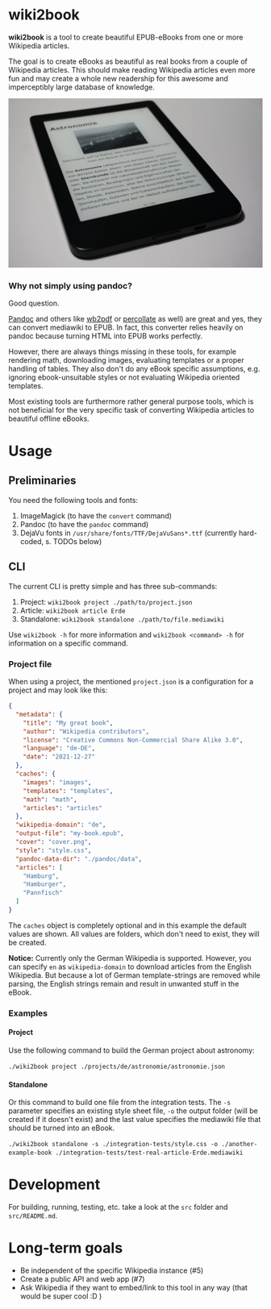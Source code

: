 # wiki2book

**wiki2book** is a tool to create beautiful EPUB-eBooks from one or more Wikipedia articles.

The goal is to create eBooks as beautiful as real books from a couple of Wikipedia articles.
This should make reading Wikipedia articles even more fun and may create a whole new readership for this awesome and imperceptibly large database of knowledge. 

<p align="center">
<img src="photo.JPG" alt="eBook of the German article about astronomy on a Tolino eBook-reader."/>
</p>

### Why not simply using pandoc?

Good question.

[Pandoc](https://pandoc.org/epub.html) and others like [wb2pdf](https://mediawiki2latex.wmflabs.org/) or [percollate](https://github.com/danburzo/percollate) as well) are great and yes, they can convert mediawiki to EPUB.
In fact, this converter relies heavily on pandoc because turning HTML into EPUB works perfectly.

However, there are always things missing in these tools, for example rendering math, downloading images, evaluating templates or a proper handling of tables.
They also don't do any eBook specific assumptions, e.g. ignoring ebook-unsuitable styles or not evaluating Wikipedia oriented templates.

Most existing tools are furthermore rather general purpose tools, which is not beneficial for the very specific task of converting Wikipedia articles to beautiful offline eBooks. 

# Usage

## Preliminaries

You need the following tools and fonts:

1. ImageMagick (to have the `convert` command)
2. Pandoc (to have the `pandoc` command)
3. DejaVu fonts in `/usr/share/fonts/TTF/DejaVuSans*.ttf` (currently hard-coded, s. TODOs below)

## CLI

The current CLI is pretty simple and has three sub-commands:

1. Project: `wiki2book project ./path/to/project.json`
2. Article: `wiki2book article Erde`
3. Standalone: `wiki2book standalone ./path/to/file.mediawiki`

Use `wiki2book -h` for more information and `wiki2book <command> -h` for information on a specific command.

### Project file

When using a project, the mentioned `project.json` is a configuration for a project and may look like this:

```json
{
  "metadata": {
    "title": "My great book",
    "author": "Wikipedia contributors",
    "license": "Creative Commons Non-Commercial Share Alike 3.0",
    "language": "de-DE",
    "date": "2021-12-27"
  },
  "caches": {
    "images": "images",
    "templates": "templates",
    "math": "math",
    "articles": "articles"
  },
  "wikipedia-domain": "de",
  "output-file": "my-book.epub",
  "cover": "cover.png",
  "style": "style.css",
  "pandoc-data-dir": "./pandoc/data",
  "articles": [
    "Hamburg",
    "Hamburger",
    "Pannfisch"
  ]
}
```

The `caches` object is completely optional and in this example the default values are shown.
All values are folders, which don't need to exist, they will be created.

**Notice:** Currently only the German Wikipedia is supported.
However, you can specify `en` as `wikipedia-domain` to download articles from the English Wikipedia.
But because a lot of German template-strings are removed while parsing, the English strings remain and result in unwanted stuff in the eBook.

### Examples

#### Project

Use the following command to build the German project about astronomy:

`./wiki2book project ./projects/de/astronomie/astronomie.json`

#### Standalone

Or this command to build one file from the integration tests. The `-s` parameter specifies an existing style sheet
file, `-o` the output folder (will be created if it doesn't exist) and the last value specifies the mediawiki file that
should be turned into an eBook.

`./wiki2book standalone -s ./integration-tests/style.css -o ./another-example-book ./integration-tests/test-real-article-Erde.mediawiki`

# Development

For building, running, testing, etc. take a look at the `src` folder and `src/README.md`.

# Long-term goals

* Be independent of the specific Wikipedia instance (#5)
* Create a public API and web app (#7)
* Ask Wikipedia if they want to embed/link to this tool in any way (that would be super cool :D )
